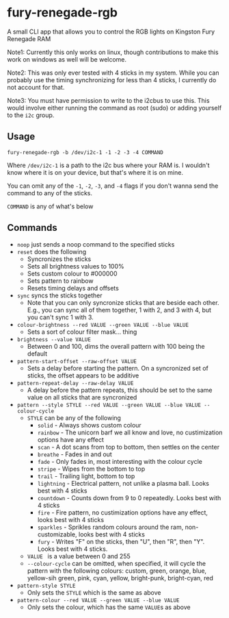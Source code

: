 # fury-renegade-rgb

A small CLI app that allows you to control the RGB lights on Kingston Fury Renegade RAM

Note1: Currently this only works on linux, though contributions to make this work on windows as well will be welcome.

Note2: This was only ever tested with 4 sticks in my system. While you can probably use the timing synchronizing for less than 4 sticks, I currently do not account for that.

Note3: You must have permission to write to the i2cbus to use this. This would involve either running the command as root (sudo) or adding yourself to the `i2c` group.

## Usage

```
fury-renegade-rgb -b /dev/i2c-1 -1 -2 -3 -4 COMMAND
```
Where `/dev/i2c-1` is a path to the i2c bus where your RAM is. I wouldn't know where it is on your device, but that's where it is on mine.

You can omit any of the `-1`, `-2`, `-3`, and `-4` flags if you don't wanna send the command to any of the sticks.

`COMMAND` is any of what's below

## Commands

* `noop` just sends a noop command to the specified sticks
* `reset` does the following
  * Syncronizes the sticks
  * Sets all brightness values to 100%
  * Sets custom colour to #000000
  * Sets pattern to rainbow
  * Resets timing delays and offsets
* `sync` syncs the sticks together
  * Note that you can only syncronize sticks that are beside each other. E.g., you can sync all of them together, 1 with 2, and 3 with 4, but you can't sync 1 with 3.
* `colour-brightness --red VALUE --green VALUE --blue VALUE`
  * Sets a sort of colour filter mask... thing
* `brightness --value VALUE`
  * Between 0 and 100, dims the overall pattern with 100 being the default
* `pattern-start-offset --raw-offset VALUE`
  * Sets a delay before starting the pattern. On a syncronized set of sticks, the offset appears to be additive
* `pattern-repeat-delay --raw-delay VALUE`
  * A delay before the pattern repeats, this should be set to the same value on all sticks that are syncronized
* `pattern --style STYLE --red VALUE --green VALUE --blue VALUE --colour-cycle`
  * `STYLE` can be any of the following
    * `solid` - Always shows custom colour
    * `rainbow` - The unicorn barf we all know and love, no custimization options have any effect
    * `scan` - A dot scans from top to bottom, then settles on the center
    * `breathe` - Fades in and out
    * `fade` - Only fades in, most interesting with the colour cycle
    * `stripe` - Wipes from the bottom to top
    * `trail` - Trailing light, bottom to top
    * `lightning` - Electrical pattern, not unlike a plasma ball. Looks best with 4 sticks
    * `countdown` - Counts down from 9 to 0 repeatedly. Looks best with 4 sticks
    * `fire` - Fire pattern, no custimization options have any effect, looks best with 4 sticks
    * `sparkles` - Sprikles random colours around the ram, non-customizable, looks best with 4 sticks
    * `fury` - Writes "F" on the sticks, then "U", then "R", then "Y". Looks best with 4 sticks.
  * `VALUE ` is a value between 0 and 255
  * `--colour-cycle` can be omitted, when specified, it will cycle the pattern with the following colours: custom, green, orange, blue, yellow-sih green, pink, cyan, yellow, bright-punk, bright-cyan, red
* `pattern-style STYLE`
  * Only sets the `STYLE` which is the same as above
* `pattern-colour --red VALUE --green VALUE --blue VALUE`
  * Only sets the colour, which has the same `VALUE`s as above
